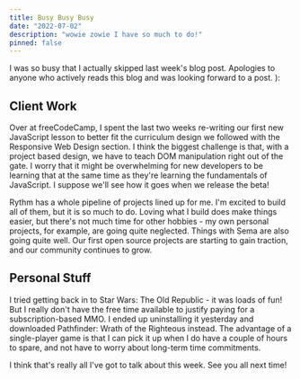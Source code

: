 ```yaml
---
title: Busy Busy Busy
date: "2022-07-02"
description: "wowie zowie I have so much to do!"
pinned: false
---
```


I was so busy that I actually skipped last week's blog post. Apologies to anyone who actively reads this blog and was looking forward to a post. ):

## Client Work

Over at freeCodeCamp, I spent the last two weeks re-writing our first new JavaScript lesson to better fit the curriculum design we followed with the Responsive Web Design section. I think the biggest challenge is that, with a project based design, we have to teach DOM manipulation right out of the gate. I worry that it might be overwhelming for new developers to be learning that at the same time as they're learning the fundamentals of JavaScript. I suppose we'll see how it goes when we release the beta!

Rythm has a whole pipeline of projects lined up for me. I'm excited to build all of them, but it is so much to do. Loving what I build does make things easier, but there's not much time for other hobbies - my own personal projects, for example, are going quite neglected. Things with Sema are also going quite well. Our first open source projects are starting to gain traction, and our community continues to grow.

## Personal Stuff

I tried getting back in to Star Wars: The Old Republic - it was loads of fun! But I really don't have the free time available to justify paying for a subscription-based MMO. I ended up uninstalling it yesterday and downloaded Pathfinder: Wrath of the Righteous instead. The advantage of a single-player game is that I can pick it up when I do have a couple of hours to spare, and not have to worry about long-term time commitments.

I think that's really all I've got to talk about this week. See you all next time!
